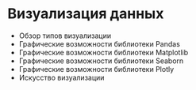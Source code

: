 # Визуализация данных
* Обзор типов визуализации
* Графические возможности библиотеки Pandas
* Графические возможности библиотеки Matplotlib
* Графические возможности библиотеки Seaborn
* Графические возможности библиотеки Plotly
* Искусство визуализации
  
